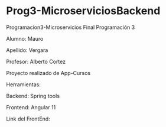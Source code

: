 # Prog3-MicroserviciosBackend

Programacion3-Microservicios
Final Programación 3

Alumno: Mauro

Apellido: Vergara

Profesor: Alberto Cortez

Proyecto realizado de App-Cursos

Herramientas:

Backend: Spring tools

Frontend: Angular 11

Link del FrontEnd: 
